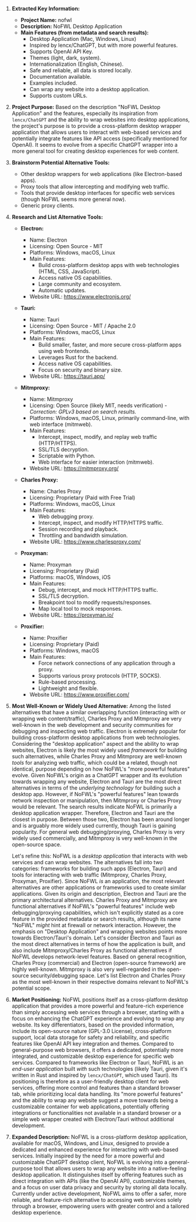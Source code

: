 1.  **Extracted Key Information:**
    *   **Project Name:** nofwl
    *   **Description:** NoFWL Desktop Application
    *   **Main Features (from metadata and search results):**
        *   Desktop Application (Mac, Windows, Linux)
        *   Inspired by lencx/ChatGPT, but with more powerful features.
        *   Supports OpenAI API Key.
        *   Themes (light, dark, system).
        *   Internationalization (English, Chinese).
        *   Safe and reliable, all data is stored locally.
        *   Documentation available.
        *   Examples included.
        *   Can wrap any website into a desktop application.
        *   Supports custom URLs.

2.  **Project Purpose:** Based on the description "NoFWL Desktop Application" and the features, especially its inspiration from `lencx/ChatGPT` and the ability to wrap websites into desktop applications, the project's purpose is to provide a cross-platform desktop wrapper application that allows users to interact with web-based services and potentially integrate features like API access (specifically mentioned for OpenAI). It seems to evolve from a specific ChatGPT wrapper into a more general tool for creating desktop experiences for web content.

3.  **Brainstorm Potential Alternative Tools:**
    *   Other desktop wrappers for web applications (like Electron-based apps).
    *   Proxy tools that allow intercepting and modifying web traffic.
    *   Tools that provide desktop interfaces for specific web services (though NoFWL seems more general now).
    *   Generic proxy clients.

4.  **Research and List Alternative Tools:**

    *   **Electron:**
        *   Name: Electron
        *   Licensing: Open Source - MIT
        *   Platforms: Windows, macOS, Linux
        *   Main Features:
            *   Build cross-platform desktop apps with web technologies (HTML, CSS, JavaScript).
            *   Access native OS capabilities.
            *   Large community and ecosystem.
            *   Automatic updates.
        *   Website URL: https://www.electronjs.org/

    *   **Tauri:**
        *   Name: Tauri
        *   Licensing: Open Source - MIT / Apache 2.0
        *   Platforms: Windows, macOS, Linux
        *   Main Features:
            *   Build smaller, faster, and more secure cross-platform apps using web frontends.
            *   Leverages Rust for the backend.
            *   Access native OS capabilities.
            *   Focus on security and binary size.
        *   Website URL: https://tauri.app/

    *   **Mitmproxy:**
        *   Name: Mitmproxy
        *   Licensing: Open Source (likely MIT, needs verification) - *Correction: GPLv3 based on search results.*
        *   Platforms: Windows, macOS, Linux, primarily command-line, with web interface (mitmweb).
        *   Main Features:
            *   Intercept, inspect, modify, and replay web traffic (HTTP/HTTPS).
            *   SSL/TLS decryption.
            *   Scriptable with Python.
            *   Web interface for easier interaction (mitmweb).
        *   Website URL: https://mitmproxy.org/

    *   **Charles Proxy:**
        *   Name: Charles Proxy
        *   Licensing: Proprietary (Paid with Free Trial)
        *   Platforms: Windows, macOS, Linux
        *   Main Features:
            *   Web debugging proxy.
            *   Intercept, inspect, and modify HTTP/HTTPS traffic.
            *   Session recording and playback.
            *   Throttling and bandwidth simulation.
        *   Website URL: https://www.charlesproxy.com/

    *   **Proxyman:**
        *   Name: Proxyman
        *   Licensing: Proprietary (Paid)
        *   Platforms: macOS, Windows, iOS
        *   Main Features:
            *   Debug, intercept, and mock HTTP/HTTPS traffic.
            *   SSL/TLS decryption.
            *   Breakpoint tool to modify requests/responses.
            *   Map local tool to mock responses.
        *   Website URL: https://proxyman.io/

    *   **Proxifier:**
        *   Name: Proxifier
        *   Licensing: Proprietary (Paid)
        *   Platforms: Windows, macOS
        *   Main Features:
            *   Force network connections of any application through a proxy.
            *   Supports various proxy protocols (HTTP, SOCKS).
            *   Rule-based processing.
            *   Lightweight and flexible.
        *   Website URL: https://www.proxifier.com/

5.  **Most Well-Known or Widely Used Alternative:** Among the listed alternatives that have a similar overlapping function (interacting with or wrapping web content/traffic), Charles Proxy and Mitmproxy are very well-known in the web development and security communities for debugging and inspecting web traffic. Electron is extremely popular for building cross-platform desktop applications from web technologies. Considering the "desktop application" aspect and the ability to wrap websites, Electron is likely the most widely used *framework* for building such alternatives, while Charles Proxy and Mitmproxy are well-known *tools* for analyzing web traffic, which could be a related, though not identical, purpose depending on how NoFWL's "more powerful features" evolve. Given NoFWL's origin as a ChatGPT wrapper and its evolution towards wrapping any website, Electron and Tauri are the most direct alternatives in terms of the *underlying technology* for building such a desktop app. However, if NoFWL's "powerful features" lean towards network inspection or manipulation, then Mitmproxy or Charles Proxy would be relevant. The search results indicate NoFWL is primarily a desktop application wrapper. Therefore, Electron and Tauri are the closest in purpose. Between those two, Electron has been around longer and is arguably more widely used currently, though Tauri is gaining popularity. For general web debugging/proxying, Charles Proxy is very widely used commercially, and Mitmproxy is very well-known in the open-source space.

    Let's refine this: NoFWL is a *desktop application* that interacts with web services and can wrap websites. The alternatives fall into two categories: frameworks for building such apps (Electron, Tauri) and tools for interacting with web traffic (Mitmproxy, Charles Proxy, Proxyman, Proxifier). Since NoFWL *is* an application, the most relevant alternatives are other applications or frameworks used to create similar applications. Given its origin and description, Electron and Tauri are the primary architectural alternatives. Charles Proxy and Mitmproxy are functional alternatives if NoFWL's "powerful features" include web debugging/proxying capabilities, which isn't explicitly stated as a core feature in the provided metadata or search results, although its name "NoFWL" *might* hint at firewall or network interaction. However, the emphasis on "Desktop Application" and wrapping websites points more towards Electron/Tauri's domain. Let's consider Electron and Tauri as the most direct alternatives in terms of how the application is built, and also include Mitmproxy/Charles Proxy as functional alternatives if NoFWL develops network-level features. Based on general recognition, Charles Proxy (commercial) and Electron (open-source framework) are highly well-known. Mitmproxy is also very well-regarded in the open-source security/debugging space. Let's list Electron and Charles Proxy as the most well-known in their respective domains relevant to NoFWL's potential scope.

6.  **Market Positioning:** NoFWL positions itself as a cross-platform desktop application that provides a more powerful and feature-rich experience than simply accessing web services through a browser, starting with a focus on enhancing the ChatGPT experience and evolving to wrap any website. Its key differentiators, based on the provided information, include its open-source nature (GPL-3.0 License), cross-platform support, local data storage for safety and reliability, and specific features like OpenAI API key integration and themes. Compared to general-purpose web browsers, it offers a dedicated, potentially more integrated, and customizable desktop experience for specific web services. Compared to frameworks like Electron or Tauri, NoFWL is an *end-user application* built *with* such technologies (likely Tauri, given it's written in Rust and inspired by `lencx/ChatGPT`, which used Tauri). Its positioning is therefore as a user-friendly desktop client for web services, offering more control and features than a standard browser tab, while prioritizing local data handling. Its "more powerful features" and the ability to wrap any website suggest a move towards being a customizable container for web applications, potentially offering integrations or functionalities not available in a standard browser or a simple web wrapper created with Electron/Tauri without additional development.

7.  **Expanded Description:** NoFWL is a cross-platform desktop application, available for macOS, Windows, and Linux, designed to provide a dedicated and enhanced experience for interacting with web-based services. Initially inspired by the need for a more powerful and customizable ChatGPT desktop client, NoFWL is evolving into a general-purpose tool that allows users to wrap any website into a native-feeling desktop application. It distinguishes itself by offering features such as direct integration with APIs (like the OpenAI API), customizable themes, and a focus on user data privacy and security by storing all data locally. Currently under active development, NoFWL aims to offer a safer, more reliable, and feature-rich alternative to accessing web services solely through a browser, empowering users with greater control and a tailored desktop experience.